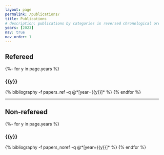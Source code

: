 ```yaml
---
layout: page
permalink: /publications/
title: Publications
# description: publications by categories in reversed chronological order. generated by jekyll-scholar.
years: [2023]
nav: true
nav_order: 1
---
```

<!-- _pages/publications.md -->
<div class="publications">
<h2>Refereed </h2>
{%- for y in page.years %}
  <h3 class="year">{{y}}</h3>
  {% bibliography -f papers_ref -q @*[year={{y}}]* %}
{% endfor %}

</div>

---
<div class="publications">
<h2>Non-refereed</h2>
{%- for y in page.years %}
  <h3 class="year">{{y}}</h3>
  {% bibliography -f papers_noref -q @*[year={{y}}]* %}
{% endfor %}

</div>
